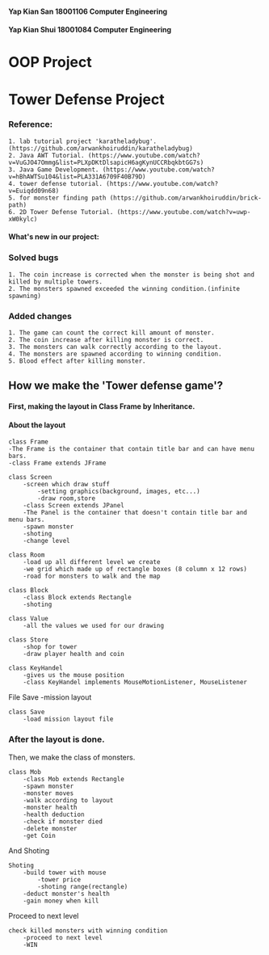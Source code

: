 #### Yap Kian San 18001106   Computer Engineering
#### Yap Kian Shui 18001084  Computer Engineering
# OOP Project
# Tower Defense Project

### Reference: 

    1. lab tutorial project 'karatheladybug'. (https://github.com/arwankhoiruddin/karatheladybug)
    2. Java AWT Tutorial. (https://www.youtube.com/watch?v=VuGJO47Ommg&list=PLXpDKtDlsapicH6agKynUCCRbqkbtGG7s)
    3. Java Game Development. (https://www.youtube.com/watch?v=hBhAWTSu104&list=PLA331A6709F40B79D)
    4. tower defense tutorial. (https://www.youtube.com/watch?v=Euiqdd09n68)
    5. for monster finding path (https://github.com/arwankhoiruddin/brick-path)
    6. 2D Tower Defense Tutorial. (https://www.youtube.com/watch?v=uwp-xW0kylc)
  
#### What's new in our project:

### Solved bugs
    1. The coin increase is corrected when the monster is being shot and killed by multiple towers.
    2. The monsters spawned exceeded the winning condition.(infinite spawning)

### Added changes
    1. The game can count the correct kill amount of monster.
    2. The coin increase after killing monster is correct.
    3. The monsters can walk correctly according to the layout.
    4. The monsters are spawned according to winning condition.
    5. Blood effect after killing monster.



## How we make the 'Tower defense game'?

#### First, making the layout in Class Frame by Inheritance.
#### About the layout
    class Frame
    -The Frame is the container that contain title bar and can have menu bars.
    -class Frame extends JFrame

    class Screen
        -screen which draw stuff
            -setting graphics(background, images, etc...)
            -draw room,store
        -class Screen extends JPanel
        -The Panel is the container that doesn't contain title bar and menu bars.
        -spawn monster
        -shoting
        -change level

    class Room
        -load up all different level we create
        -we grid which made up of rectangle boxes (8 column x 12 rows)
        -road for monsters to walk and the map

    class Block
        -class Block extends Rectangle
        -shoting

    class Value
        -all the values we used for our drawing

    class Store
        -shop for tower
        -draw player health and coin
   
    class KeyHandel
        -gives us the mouse position
        -class KeyHandel implements MouseMotionListener, MouseListener
   File Save
   -mission layout

    class Save
        -load mission layout file


### After the layout is done.
Then, we make the class of monsters.

    class Mob
        -class Mob extends Rectangle
        -spawn monster
        -monster moves
        -walk according to layout
        -monster health
        -health deduction
        -check if monster died
        -delete monster
        -get Coin


And Shoting

    Shoting
        -build tower with mouse
            -tower price
            -shoting range(rectangle)
        -deduct monster's health
        -gain money when kill

Proceed to next level
    
    check killed monsters with winning condition
        -proceed to next level
        -WIN